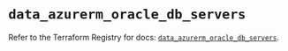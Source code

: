 # `data_azurerm_oracle_db_servers`

Refer to the Terraform Registry for docs: [`data_azurerm_oracle_db_servers`](https://registry.terraform.io/providers/hashicorp/azurerm/4.18.0/docs/data-sources/oracle_db_servers).
